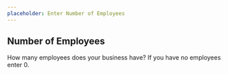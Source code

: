 ```yaml
---
placeholder: Enter Number of Employees
---
```

## Number of Employees

How many employees does your business have? If you have no employees enter 0.